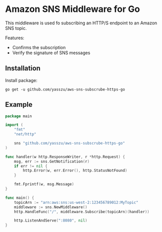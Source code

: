 # Amazon SNS Middleware for Go

This middleware is used fo subscribing an HTTP/S endpoint to an Amazon SNS topic.  

Features:
- Confirms the subscription
- Verify the signature of SNS messages

## Installation
Install package:
```
go get -u github.com/yasszu/aws-sns-subscrube-https-go
```

## Example
```go
package main

import (
	"fmt"
	"net/http"

	sns "github.com/yasszu/aws-sns-subscrube-https-go"
)

func handler(w http.ResponseWriter, r *http.Request) {
	msg, err := sns.GetNotification(r)
	if err != nil {
		http.Error(w, err.Error(), http.StatusNotFound)
	}

	fmt.Fprintf(w, msg.Message)
}

func main() {
	topicArn := "arn:aws:sns:us-west-2:123456789012:MyTopic"
	middleware := sns.NewMiddleware()
	http.HandleFunc("/", middleware.Subscribe(topicArn)(handler))

	http.ListenAndServe(":8080", nil)
}

```

